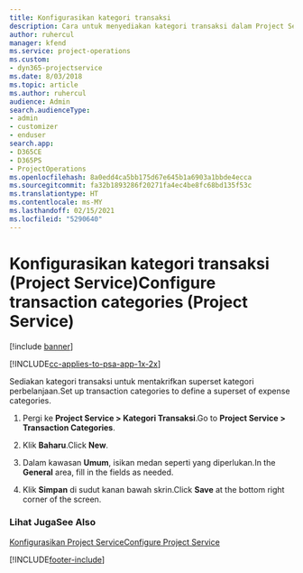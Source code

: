 ```yaml
---
title: Konfigurasikan kategori transaksi
description: Cara untuk menyediakan kategori transaksi dalam Project Service
author: ruhercul
manager: kfend
ms.service: project-operations
ms.custom:
- dyn365-projectservice
ms.date: 8/03/2018
ms.topic: article
ms.author: ruhercul
audience: Admin
search.audienceType:
- admin
- customizer
- enduser
search.app:
- D365CE
- D365PS
- ProjectOperations
ms.openlocfilehash: 8a0edd4ca5bb175d67e645b1a6903a1bbde4ecca
ms.sourcegitcommit: fa32b1893286f20271fa4ec4be8fc68bd135f53c
ms.translationtype: HT
ms.contentlocale: ms-MY
ms.lasthandoff: 02/15/2021
ms.locfileid: "5290640"
---
```

# <a name="configure-transaction-categories-project-service"></a><span data-ttu-id="a7a4c-103">Konfigurasikan kategori transaksi (Project Service)</span><span class="sxs-lookup"><span data-stu-id="a7a4c-103">Configure transaction categories (Project Service)</span></span>

[!include [banner](../includes/psa-now-project-operations.md)]

[!INCLUDE[cc-applies-to-psa-app-1x-2x](../includes/cc-applies-to-psa-app-1x-2x.md)]

<span data-ttu-id="a7a4c-104">Sediakan kategori transaksi untuk mentakrifkan superset kategori perbelanjaan.</span><span class="sxs-lookup"><span data-stu-id="a7a4c-104">Set up transaction categories to define a superset of expense categories.</span></span>  
  
1.  <span data-ttu-id="a7a4c-105">Pergi ke **Project Service > Kategori Transaksi**.</span><span class="sxs-lookup"><span data-stu-id="a7a4c-105">Go to **Project Service > Transaction Categories**.</span></span>  
  
2.  <span data-ttu-id="a7a4c-106">Klik **Baharu**.</span><span class="sxs-lookup"><span data-stu-id="a7a4c-106">Click **New**.</span></span>  
  
3.  <span data-ttu-id="a7a4c-107">Dalam kawasan **Umum**, isikan medan seperti yang diperlukan.</span><span class="sxs-lookup"><span data-stu-id="a7a4c-107">In the **General** area, fill in the fields as needed.</span></span>  
  
4.  <span data-ttu-id="a7a4c-108">Klik **Simpan** di sudut kanan bawah skrin.</span><span class="sxs-lookup"><span data-stu-id="a7a4c-108">Click **Save** at the bottom right corner of the screen.</span></span>  
  
### <a name="see-also"></a><span data-ttu-id="a7a4c-109">Lihat Juga</span><span class="sxs-lookup"><span data-stu-id="a7a4c-109">See Also</span></span>  
 [<span data-ttu-id="a7a4c-110">Konfigurasikan Project Service</span><span class="sxs-lookup"><span data-stu-id="a7a4c-110">Configure Project Service</span></span>](../psa/configure.md)


[!INCLUDE[footer-include](../includes/footer-banner.md)]